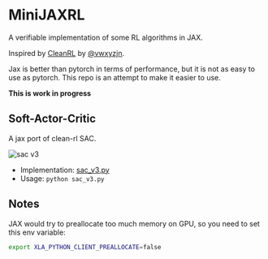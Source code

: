 # MiniJAXRL

A verifiable implementation of some RL algorithms in JAX.

Inspired by [CleanRL](https://github.com/vwxyzjn/cleanrl) by [@vwxyzjn](https://github.com/vwxyzjn).

Jax is better than pytorch in terms of performance, but it is not as easy to use as pytorch. This repo is an attempt to make it easier to use.

**This is work in progress**

## Soft-Actor-Critic

A jax port of clean-rl SAC.

![sac v3](https://spinningup.openai.com/en/latest/_images/math/c01f4994ae4aacf299a6b3ceceedfe0a14d4b874.svg)

- Implementation: [sac_v3.py](./sac_v3.py)
- Usage: `python sac_v3.py`

## Notes

JAX would try to preallocate too much memory on GPU, so you need to set this env variable:

```bash
export XLA_PYTHON_CLIENT_PREALLOCATE=false
```
